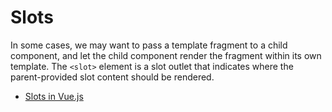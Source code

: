 # Slots

In some cases, we may want to pass a template fragment to a child component, and let the child component render the fragment within its own template. The `<slot>` element is a slot outlet that indicates where the parent-provided slot content should be rendered.

- [Slots in Vue.js](https://vuejs.org/guide/components/slots.html)



